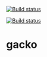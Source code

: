 [![Build status](https://dev.azure.com/filipglowacki/filipglowacki/_apis/build/status/gacko%20-%20CI)](https://dev.azure.com/filipglowacki/filipglowacki/_build/latest?definitionId=3)

[![Build status](https://dev.azure.com/filipglowacki/filipglowacki/_apis/build/status/gacko.develop%20-%20CI)](https://dev.azure.com/filipglowacki/filipglowacki/_build/latest?definitionId=4)

# gacko
